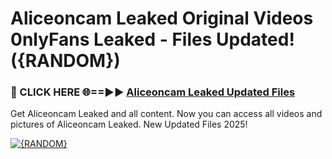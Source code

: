 # Aliceoncam Leaked Original Videos 0nlyFans Leaked - Files Updated! ({RANDOM})

<h3>🔴 CLICK HERE 🌐==►► <a href="https://betterlinks.top/A2PfLJ" rel="nofollow">Aliceoncam Leaked Updated Files</a></h3>

Get Aliceoncam Leaked and all content. Now you can access all videos and pictures of Aliceoncam Leaked. New Updated Files 2025!

[![{RANDOM}](https://i.imgur.com/ppqm5kG.gif)](https://betterlinks.top/A2PfLJ)
